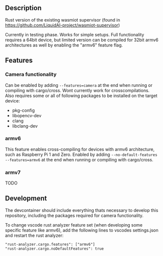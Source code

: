 ## Description

Rust version of the existing wasmiot supervisor (found in https://github.com/LiquidAI-project/wasmiot-supervisor)

Currently in testing phase. Works for simple setups. Full functionality requires a 64bit device, but limited version can be compiled for 32bit armv6 architectures as well by enabling the "armv6" feature flag.

## Features

### Camera functionality
Can be enabled by adding ```--features=camera``` at the end when running or compiling with cargo/cross. Wont currently work for crosscompilations. Also requires some or all of following packages to be installed on the target device:
- pkg-config 
- libopencv-dev 
- clang 
- libclang-dev

### armv6
This feature enables cross-compiling for devices with armv6 architecture, such as Raspberry Pi 1 and Zero. Enabled by adding ```--no-default-features --features=armv6``` at the end when running or compiling with cargo/cross.

### armv7
TODO

## Development

The devcontainer should include everything thats necessary to develop this repository, including the packages required for camera functionality.

To change vscode rust analyzer feature set (when developing some specific feature like armv6), add the following lines to vscodes settings.json and restart the rust analyzer:

```
"rust-analyzer.cargo.features": ["armv6"]
"rust-analyzer.cargo.noDefaultFeatures": true
```
